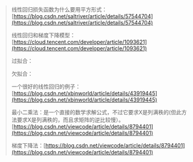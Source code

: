 > 线性回归损失函数为什么要用平方形式：[https://blog.csdn.net/saltriver/article/details/57544704](https://blog.csdn.net/saltriver/article/details/57544704)
>
> 线性回归和梯度下降模型：[https://cloud.tencent.com/developer/article/1093621](https://cloud.tencent.com/developer/article/1093621)
>
> 过拟合：
>
> 欠拟合：
>
> 一个很好的线性回归的例子：[https://blog.csdn.net/xbinworld/article/details/43919445](https://blog.csdn.net/xbinworld/article/details/43919445)
>
> 最小二乘法：是一个直接的数学求解公式，不过它要求X是列满秩的\(但此方法要求X是列满秩的，而且求矩阵的逆比较慢）。[https://blog.csdn.net/viewcode/article/details/8794401](https://blog.csdn.net/viewcode/article/details/8794401)
>
> 梯度下降法：[https://blog.csdn.net/viewcode/article/details/8794401](https://blog.csdn.net/viewcode/article/details/8794401)



